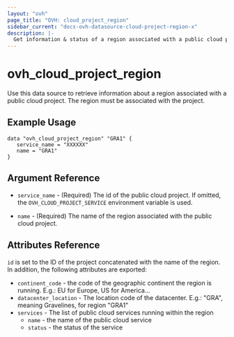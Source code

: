 ```yaml
---
layout: "ovh"
page_title: "OVH: cloud_project_region"
sidebar_current: "docs-ovh-datasource-cloud-project-region-x"
description: |-
  Get information & status of a region associated with a public cloud project.
---
```


# ovh_cloud_project_region

Use this data source to retrieve information about a region associated with a
public cloud project. The region must be associated with the project.

## Example Usage

```hcl
data "ovh_cloud_project_region" "GRA1" {
   service_name = "XXXXXX"
   name = "GRA1"
}
```

## Argument Reference


* `service_name` - (Required) The id of the public cloud project. If omitted,
    the `OVH_CLOUD_PROJECT_SERVICE` environment variable is used. 

* `name` - (Required) The name of the region associated with the public cloud
project.

## Attributes Reference

`id` is set to the ID of the project concatenated with the name of the region.
In addition, the following attributes are exported:

* `continent_code` - the code of the geographic continent the region is running.
E.g.: EU for Europe, US for America...
* `datacenter_location` - The location code of the datacenter.
E.g.: "GRA", meaning Gravelines, for region "GRA1"
* `services` - The list of public cloud services running within the region
  * `name` - the name of the public cloud service
  * `status` - the status of the service
